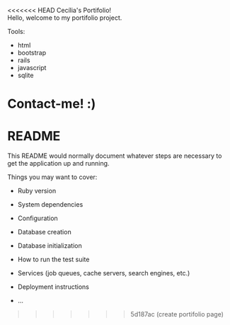 <<<<<<< HEAD
Cecília's Portifolio! <br>
Hello, welcome to my portifolio project. 

Tools: 
- html
- bootstrap
- rails
- javascript
- sqlite

Contact-me! :)
=======
# README

This README would normally document whatever steps are necessary to get the
application up and running.

Things you may want to cover:

* Ruby version

* System dependencies

* Configuration

* Database creation

* Database initialization

* How to run the test suite

* Services (job queues, cache servers, search engines, etc.)

* Deployment instructions

* ...
>>>>>>> 5d187ac (create portifolio page)
